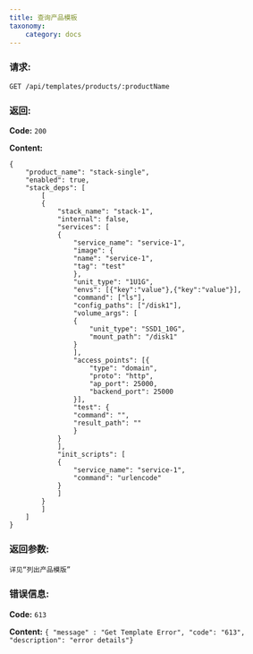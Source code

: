 ```yaml
---
title: 查询产品模板
taxonomy:
    category: docs
---
```


### **请求:**

    GET /api/templates/products/:productName

### **返回:**

**Code:** `200`

**Content:**

```
{
    "product_name": "stack-single",
    "enabled": true,
    "stack_deps": [
        [
        {
            "stack_name": "stack-1",
            "internal": false,
            "services": [
            {
                "service_name": "service-1",
                "image": {
                "name": "service-1",
                "tag": "test"
                },
                "unit_type": "1U1G",
                "envs": [{"key":"value"},{"key":"value"}],
                "command": ["ls"],
                "config_paths": ["/disk1"],
                "volume_args": [
                {
                    "unit_type": "SSD1_10G",
                    "mount_path": "/disk1"
                }
                ],
                "access_points": [{
                    "type": "domain",
                    "proto": "http",
                    "ap_port": 25000,
                    "backend_port": 25000
                }],
                "test": {
                "command": "",
                "result_path": ""
                }
            }
            ],
            "init_scripts": [
            {
                "service_name": "service-1",
                "command": "urlencode"
            }
            ]
        }
        ]
    ]
}
```
### **返回参数:**

    详见“列出产品模版”

### **错误信息:**

**Code:** `613`

**Content:** `{ "message" : "Get Template Error", "code": "613", "description": "error details"}`
